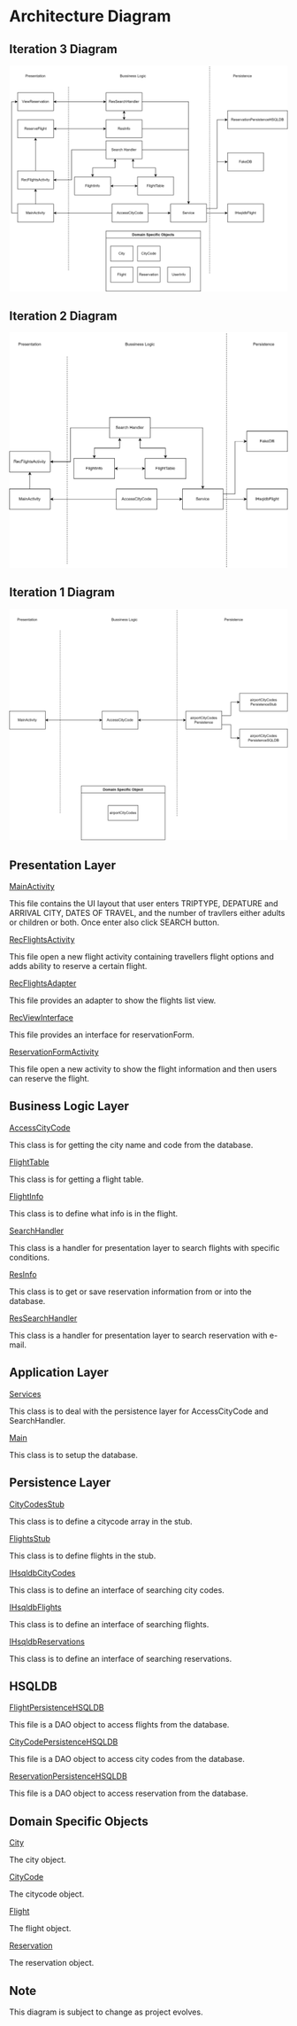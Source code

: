 # Architecture Diagram

## Iteration 3 Diagram

![architecture3](ARCHITECTURE4.png)

## Iteration 2 Diagram

![architecture3](ARCHITECTURE3.png)


## Iteration 1 Diagram

![architecture](ARCHITECTURE1.png) 

## Presentation Layer

[MainActivity](https://code.cs.umanitoba.ca/winter-2022-a01/group-4/team-flight-4/-/blob/development/flight/app/src/main/java/com/flight/presentation/MainActivity.java)

This file contains the UI layout that user enters TRIPTYPE, DEPATURE and ARRIVAL CITY, DATES OF TRAVEL, and the number of travllers either adults or children or both. Once enter also click SEARCH button.

[RecFlightsActivity](https://code.cs.umanitoba.ca/winter-2022-a01/group-4/team-flight-4/-/blob/development/flight/app/src/main/java/com/flight/presentation/RecFlightsActivity.java)

This file open a new flight activity containing travellers flight options and adds ability to reserve a certain flight.

[RecFlightsAdapter](https://code.cs.umanitoba.ca/winter-2022-a01/group-4/team-flight-4/-/blob/developmentClean/flight/app/src/main/java/com/flight/presentation/RecFlightsAdapter.java)

This file provides an adapter to show the flights list view.

[RecViewInterface](https://code.cs.umanitoba.ca/winter-2022-a01/group-4/team-flight-4/-/blob/developmentClean/flight/app/src/main/java/com/flight/presentation/RecViewInterface.java)

This file provides an interface for reservationForm.

[ReservationFormActivity](https://code.cs.umanitoba.ca/winter-2022-a01/group-4/team-flight-4/-/blob/developmentClean/flight/app/src/main/java/com/flight/presentation/ReservationFormActivity.java)

This file open a new activity to show the flight information and then users can reserve the flight.

## Business Logic Layer

[AccessCityCode](https://code.cs.umanitoba.ca/winter-2022-a01/group-4/team-flight-4/-/blob/development/flight/app/src/main/java/com/flight/business/AccessCityCode.java)

This class is for getting the city name and code from the database.

[FlightTable](https://code.cs.umanitoba.ca/winter-2022-a01/group-4/team-flight-4/-/blob/development/flight/app/src/main/java/com/flight/business/FlightTable.java)

This class is for getting a flight table.

[FlightInfo](https://code.cs.umanitoba.ca/winter-2022-a01/group-4/team-flight-4/-/blob/development/flight/app/src/main/java/com/flight/business/FlightsInfo.java)

This class is to define what info is in the flight.

[SearchHandler](https://code.cs.umanitoba.ca/winter-2022-a01/group-4/team-flight-4/-/blob/development/flight/app/src/main/java/com/flight/business/SearchHandler.java)

This class is a handler for presentation layer to search flights with specific conditions.

[ResInfo](https://code.cs.umanitoba.ca/winter-2022-a01/group-4/team-flight-4/-/blob/developmentClean/flight/app/src/main/java/com/flight/business/ResInfo.java)

This class is to get or save reservation information from or into the database.

[ResSearchHandler](https://code.cs.umanitoba.ca/winter-2022-a01/group-4/team-flight-4/-/blob/developmentClean/flight/app/src/main/java/com/flight/business/ResSearchHandler.java)

This class is a handler for presentation layer to search reservation with e-mail.

## Application Layer

[Services](https://code.cs.umanitoba.ca/winter-2022-a01/group-4/team-flight-4/-/blob/development/flight/app/src/main/java/com/flight/application/Services.java)

This class is to deal with the persistence layer for AccessCityCode and SearchHandler.

[Main](https://code.cs.umanitoba.ca/winter-2022-a01/group-4/team-flight-4/-/blob/developmentClean/flight/app/src/main/java/com/flight/application/Main.java)

This class is to setup the database.

## Persistence Layer

[CityCodesStub](https://code.cs.umanitoba.ca/winter-2022-a01/group-4/team-flight-4/-/blob/developmentClean/flight/app/src/main/java/com/flight/persistence/CityCodesStub.java)

This class is to define a citycode array in the stub.

[FlightsStub](https://code.cs.umanitoba.ca/winter-2022-a01/group-4/team-flight-4/-/blob/developmentClean/flight/app/src/main/java/com/flight/persistence/FlightsStub.java)

This class is to define flights in the stub.

[IHsqldbCityCodes](https://code.cs.umanitoba.ca/winter-2022-a01/group-4/team-flight-4/-/blob/developmentClean/flight/app/src/main/java/com/flight/persistence/IHsqldbCityCodes.java)

This class is to define an interface of searching city codes.

[IHsqldbFlights](https://code.cs.umanitoba.ca/winter-2022-a01/group-4/team-flight-4/-/blob/development/flight/app/src/main/java/com/flight/persistence/IHsqldbFlights.java)

This class is to define an interface of searching flights.

[IHsqldbReservations](https://code.cs.umanitoba.ca/winter-2022-a01/group-4/team-flight-4/-/blob/developmentClean/flight/app/src/main/java/com/flight/persistence/IHsqldbReservations.java)

This class is to define an interface of searching reservations.

## HSQLDB

[FlightPersistenceHSQLDB](https://code.cs.umanitoba.ca/winter-2022-a01/group-4/team-flight-4/-/blob/development/flight/app/src/main/java/com/flight/persistence/hsqldb/FlightPersistenceHSQLDB.java)

This file is a DAO object to access flights from the database.

[CityCodePersistenceHSQLDB](https://code.cs.umanitoba.ca/winter-2022-a01/group-4/team-flight-4/-/blob/developmentClean/flight/app/src/main/java/com/flight/persistence/hsqldb/CityCodePersistenceHSQLDB.java)

This file is a DAO object to access city codes from the database.

[ReservationPersistenceHSQLDB](https://code.cs.umanitoba.ca/winter-2022-a01/group-4/team-flight-4/-/blob/developmentClean/flight/app/src/main/java/com/flight/persistence/hsqldb/ReservationPersistenceHSQLDB.java)

This file is a DAO object to access reservation from the database.

## Domain Specific Objects

[City](https://code.cs.umanitoba.ca/winter-2022-a01/group-4/team-flight-4/-/blob/development/flight/app/src/main/java/com/flight/objects/City.java)

The city object.

[CityCode](https://code.cs.umanitoba.ca/winter-2022-a01/group-4/team-flight-4/-/blob/developmentClean/flight/app/src/main/java/com/flight/objects/CityCode.java)

The citycode object.

[Flight](https://code.cs.umanitoba.ca/winter-2022-a01/group-4/team-flight-4/-/blob/developmentClean/flight/app/src/main/java/com/flight/objects/Flight.java)

The flight object.

[Reservation](https://code.cs.umanitoba.ca/winter-2022-a01/group-4/team-flight-4/-/blob/developmentClean/flight/app/src/main/java/com/flight/objects/Reservation.java)

The reservation object.


## Note 
This diagram is subject to change as project evolves.
